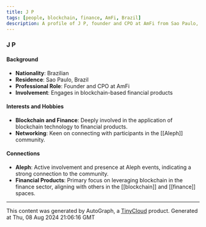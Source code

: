 ```yaml
---
title: J P
tags: [people, blockchain, finance, AmFi, Brazil]
description: A profile of J P, founder and CPO at AmFi from Sao Paulo, Brazil, focusing on his involvement in blockchain-based financial products and his hobbies.
---
```

### J P

#### Background
- **Nationality**: Brazilian
- **Residence**: Sao Paulo, Brazil
- **Professional Role**: Founder and CPO at AmFi
- **Involvement**: Engages in blockchain-based financial products

#### Interests and Hobbies
- **Blockchain and Finance**: Deeply involved in the application of blockchain technology to financial products.
- **Networking**: Keen on connecting with participants in the [[Aleph]] community.

#### Connections
- **Aleph**: Active involvement and presence at Aleph events, indicating a strong connection to the community.
- **Financial Products**: Primary focus on leveraging blockchain in the finance sector, aligning with others in the [[blockchain]] and [[finance]] spaces.


---
This content was generated by AutoGraph, a [TinyCloud](https://tinycloud.xyz/) product.
Generated at  Thu, 08 Aug 2024 21:06:16 GMT